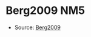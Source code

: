 <a name="material" />

# Berg2009 NM5
<script type="application/ld+json">
  {
    "@context": "https://schema.org/",
    "@type": "ChemicalSubstance",
    "http://purl.org/dc/terms/conformsTo":
      {
        "@type": "CreativeWork",
        "@id": "https://bioschemas.org/profiles/ChemicalSubstance/0.4-RELEASE/"
      },
    "@id": "https://egonw.github.io/nanowiki/nanowiki149.html#material",
    "name": "Berg2009 NM5",
    "sameAs": "http://127.0.0.1/mediawiki/index.php/Special:URIResolver/Berg2009_NM5"
  }
</script>


* Source: [Berg2009](http://127.0.0.1/mediawiki/index.php/Special:URIResolver/Berg2009)
